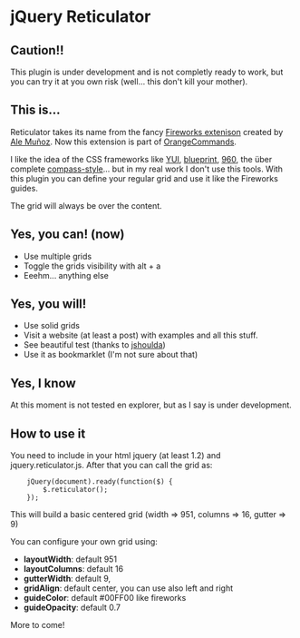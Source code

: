 jQuery Reticulator
==================

Caution!!
---------

This plugin is under development and is not completly ready to work, but you can try it at you own risk (well... this don't kill your mother).

This is...
----------

Reticulator takes its name from the fancy [Fireworks extenison](http://sofanaranja.com/reticulator/) created by [Ale Muñoz](http://bomberstudios.com/). Now this extension is part of [OrangeCommands](http://bomberstudios.com/orangecommands).

I like the idea of the CSS frameworks like [YUI](http://developer.yahoo.com/yui/grids/), [blueprint](http://www.blueprintcss.org/), [960](http://960.gs/), the über complete [compass-style](http://compass-style.org/)... but in my real work I don't use this tools. With this plugin you can define your regular grid and use it like the Fireworks guides.

The grid will always be over the content.

Yes, you can! (now)
------------------

- Use multiple grids
- Toggle the grids visibility with alt + a
- Eeehm... anything else


Yes, you will!
-------------

- Use solid grids
- Visit a website (at least a post) with examples and all this stuff.
- See beautiful test (thanks to [jshoulda](http://jshoulda.scriptia.net/))
- Use it as bookmarklet (I'm not sure about that)

Yes, I know
-----------

At this moment is not tested en explorer, but as I say is under development.

How to use it
-------------

You need to include in your html jquery (at least 1.2) and jquery.reticulator.js. After that you can call the grid as:

        jQuery(document).ready(function($) {
            $.reticulator();
        });

This will build a basic centered grid (width => 951, columns => 16, gutter => 9)

You can configure your own grid using:

- **layoutWidth**: default 951
- **layoutColumns**: default 16 
- **gutterWidth**: default 9,
- **gridAlign**: default center, you can use also left and right
- **guideColor**: default #00FF00 like fireworks
- **guideOpacity**: default 0.7


More to come!

